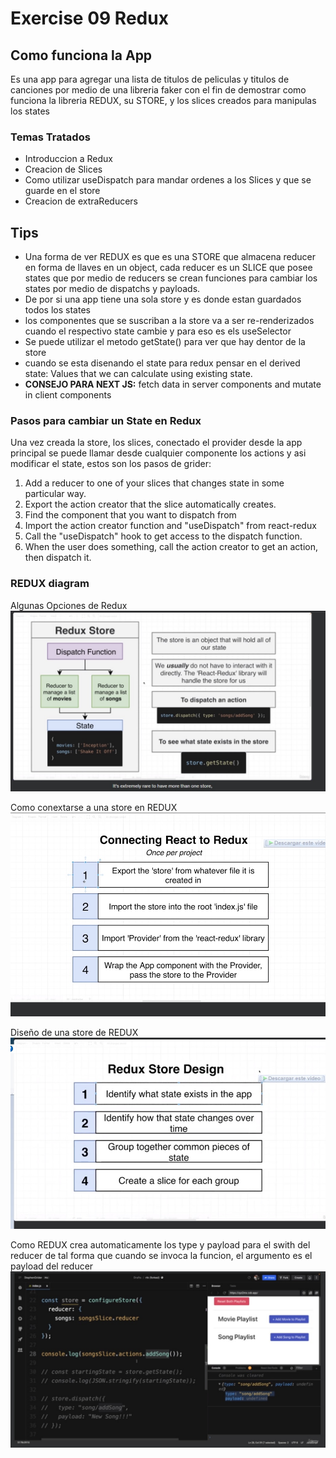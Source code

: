 # Exercise 09 Redux

## Como funciona la App

Es una app para agregar una lista de titulos de peliculas y titulos de canciones por medio de una libreria faker con el fin de demostrar como funciona la libreria REDUX, su STORE, y los slices creados para manipulas los states

### Temas Tratados

- Introduccion a Redux
- Creacion de Slices
- Como utilizar useDispatch para mandar ordenes a los Slices y que se guarde en el store
- Creacion de extraReducers

## Tips

- Una forma de ver REDUX es que es una STORE que almacena reducer en forma de llaves en un object, cada reducer es un SLICE que posee states que por medio de reducers se crean funciones para cambiar los states por medio de dispatchs y payloads.
- De por si una app tiene una sola store y es donde estan guardados todos los states
- los componentes que se suscriban a la store va a ser re-renderizados cuando el respectivo state cambie y para eso es els useSelector
- Se puede utilizar el metodo getState() para ver que hay dentor de la store
- cuando se esta disenando el state para redux pensar en el derived state: Values that we can calculate using existing state.
- **CONSEJO PARA NEXT JS:** fetch data in server components and mutate in client components

### Pasos para cambiar un State en Redux

Una vez creada la store, los slices, conectado el provider desde la app principal se puede llamar desde cualquier componente los actions y asi modificar el state, estos son los pasos de grider:

1. Add a reducer to one of your slices that changes state in some particular way.
2. Export the action creator that the slice automatically creates.
3. Find the component that you want to dispatch from
4. Import the action creator function and "useDispatch" from react-redux
5. Call the "useDispatch" hook to get access to the dispatch function.
6. When the user does something, call the action creator to get an action, then dispatch it.

### REDUX diagram

Algunas Opciones de Redux
![Algunas Opciones](../gridder%20diapositivas/054%20more%20about%20redux.jpg)

Como conextarse a una store en REDUX
![Conectarse a Store](../gridder%20diapositivas/055%20Connecting%20React%20to%20redux.jpg)

Diseño de una store de REDUX
![Diseño Redux](../gridder%20diapositivas/056%20Redux%20store%20design.jpg)

Como REDUX crea automaticamente los type y payload para el swith del reducer de tal forma que cuando se invoca la
funcion, el argumento es el payload del reducer
![REDUX actions](../gridder%20diapositivas/057%20How%20actions%20work%20automatically.jpg)
